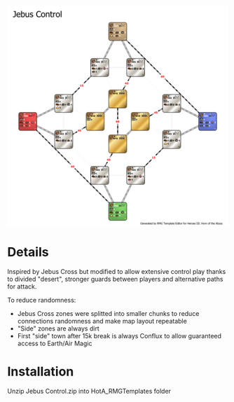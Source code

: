 ![Jebus Control template](https://github.com/oz4ru/jebus-control/blob/main/Jebus%20Control.png)
# Details
Inspired by Jebus Cross but modified to allow extensive control play thanks to divided "desert", stronger guards between players and alternative paths for attack.

To reduce randomness:
* Jebus Cross zones were splitted  into smaller chunks to reduce connections randomness and make map layout repeatable
* "Side" zones are always dirt
* First "side" town after 15k break is always Conflux to allow guaranteed access to Earth/Air Magic
# Installation
Unzip Jebus Control.zip into HotA_RMGTemplates folder
